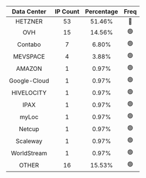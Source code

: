 | Data Center | IP Count | Percentage | Freq |
|:------------:|:--------:|:-----------:|:-----:|
| HETZNER | 53 | 51.46% | 🔴 |
| OVH | 15 | 14.56% | 🟢 |
| Contabo | 7 | 6.80% | 🟢 |
| MEVSPACE | 4 | 3.88% | 🟢 |
| AMAZON | 1 | 0.97% | 🟢 |
| Google-Cloud | 1 | 0.97% | 🟢 |
| HIVELOCITY | 1 | 0.97% | 🟢 |
| IPAX | 1 | 0.97% | 🟢 |
| myLoc | 1 | 0.97% | 🟢 |
| Netcup | 1 | 0.97% | 🟢 |
| Scaleway | 1 | 0.97% | 🟢 |
| WorldStream | 1 | 0.97% | 🟢 |
| OTHER | 16 | 15.53% | 🟢 |